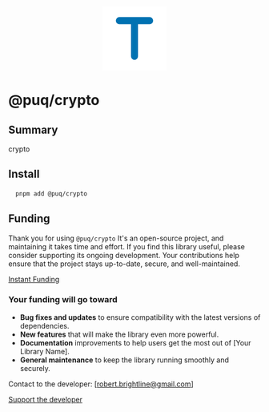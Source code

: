 <p align="center">
  <img src="https://raw.githubusercontent.com/rbrightline/puq/refs/heads/main/libs/crypto/favicon.png" alt="Logo" />
</p>

# @puq/crypto

## Summary

crypto

## Install

```bash
  pnpm add @puq/crypto
```

## Funding

Thank you for using `@puq/crypto` It's an open-source project, and maintaining it takes time and effort. If you find this library useful, please consider supporting its ongoing development. Your contributions help ensure that the project stays up-to-date, secure, and well-maintained.

[Instant Funding](https://cash.app/$puqlib)

### Your funding will go toward

- **Bug fixes and updates** to ensure compatibility with the latest versions of dependencies.
- **New features** that will make the library even more powerful.
- **Documentation** improvements to help users get the most out of [Your Library Name].
- **General maintenance** to keep the library running smoothly and securely.

Contact to the developer: [robert.brightline@gmail.com]

[Support the developer](https://cash.app/$puqlib)
